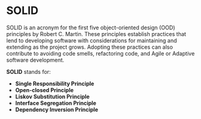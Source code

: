# SOLID

SOLID is an acronym for the first five object-oriented design (OOD) principles by Robert C. Martin.
These principles establish practices that lend to developing software with considerations for maintaining and extending as the project grows. Adopting these practices can also contribute to avoiding code smells, refactoring code, and Agile or Adaptive software development.

**SOLID** stands for:

- **Single Responsibility Principle**
- **Open-closed Principle**
- **Liskov Substitution Principle**
- **Interface Segregation Principle**
- **Dependency Inversion Principle**
